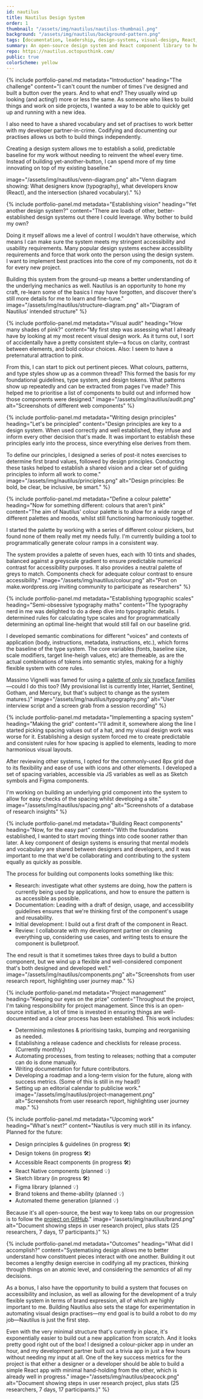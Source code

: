 ```yaml
---
id: nautilus
title: Nautilus Design System
order: 1
thumbnail: "/assets/img/nautilus/nautilus-thumbnail.png"
background: "/assets/img/nautilus/background-pattern.png"
tags: [documentation, leadership, design-systems, visual-design, React, project management, accessibility, design-principles]
summary: An open-source design system and React component library to help designers & developers build better products together. Designed for inclusivity, usability, and flexibility.
repo: https://nautilus.octopusthink.com/
public: true
colorScheme: yellow
---
```


{% include portfolio-panel.md
  metadata="Introduction"
  heading="The challenge"
  content="I can't count the number of times I've designed and built a button over the years. And to what end? They usually wind up looking (and acting!) more or less the same. As someone who likes to build things and work on side projects, I wanted a way to be able to quickly get up and running with a new idea.

  I also need to have a shared vocabulary and set of practises to work better with my developer partner-in-crime. Codifying and documenting our practises allows us both to build things independently.

  Creating a design system allows me to establish a solid, predictable baseline for my work without needing to reinvent the wheel every time. Instead of building yet-another-button, I can spend more of my time innovating on top of my existing baseline."

  image="/assets/img/nautilus/venn-diagram.png"
  alt="Venn diagram showing: What designers know (typography), what developers know (React), and the intersection (shared vocabulary)."
%}

{% include portfolio-panel.md
  metadata="Establishing vision"
  heading="Yet another design system?"
  content="There are loads of other, better-established design systems out there I could leverage. Why bother to build my own?

  Doing it myself allows me a level of control I wouldn't have otherwise, which means I can make sure the system meets my stringent accessibility and usability requirements. Many popular design systems eschew accessibility requirements and force that work onto the person using the design system. I want to implement best practices into the core of my components, not do it for every new project.

  Building this system from the ground-up means a better understanding of the underlying mechanics as well. Nautilus is an opportunity to hone my craft, re-learn some of the basics I may have forgotten, and discover there's still more details for me to learn and fine-tune."
  image="/assets/img/nautilus/structure-diagram.png"
  alt="Diagram of Nautilus' intended structure"
%}

{% include portfolio-panel.md
  metadata="Visual audit"
  heading="How many shades of pink?"
  content="My first step was assessing what I already have by looking at my most recent visual design work. As it turns out, I sort of accidentally have a pretty consistent style—a focus on clarity, contrast between elements, and bold colour choices. Also: I seem to have a preternatural attraction to pink.

  From this, I can start to pick out pertinent pieces. What colours, patterns, and type styles show up as a common thread? This formed the basis for my foundational guidelines, type system, and design tokens. What patterns show up repeatedly and can be extracted from pages I've made? This helped me to prioritise a list of components to build out and informed how those components were designed."
  image="/assets/img/nautilus/audit.png"
  alt="Screenshots of different web components"
%}

{% include portfolio-panel.md
  metadata="Writing design principles"
  heading="Let's be principled"
  content="Design principles are key to a design system. When used correctly and well established, they infuse and inform every other decision that's made. It was important to establish these principles early into the process, since everything else derives from them.

  To define our principles, I designed a series of post-it notes exercises to determine first brand values, followed by design principles. Conducting these tasks helped to establish a shared vision and a clear set of guiding principles to inform all work to come."
  image="/assets/img/nautilus/principles.png"
  alt="Design principles: Be bold, be clear, be inclusive, be smart."
%}

{% include portfolio-panel.md
  metadata="Define a colour palette"
  heading="Now for something different: colours that aren't pink"
  content="The aim of Nautilus' colour palette is to allow for a wide range of different palettes and moods, whilst still functioning harmoniously together.

  I started the palette by working with a series of different colour pickers, but found none of them really met my needs fully. I'm currently building a tool to programmatically generate colour ramps in a consistent way.

  The system provides a palette of seven hues, each with 10 tints and shades, balanced against a greyscale gradient to ensure predictable numerical contrast for accessibility purposes. It also provides a neutral palette of greys to match. Components check for adequate colour contrast to ensure accessibility."
  image="/assets/img/nautilus/colour.png"
  alt="Post on make.wordpress.org inviting community to participate as researchers"
%}

{% include portfolio-panel.md
  metadata="Establishing typographic scales"
  heading="Semi-obsessive typography maths"
  content="The typography nerd in me was delighted to do a deep dive into typographic details. I determined rules for calculating type scales and for programmatically determining an optimal line-height that would still fall on our baseline grid.

  I developed semantic combinations for different \"voices\" and contexts of application (body, instructions, metadata, instructions, etc.), which forms the baseline of the type system. The core variables (fonts, baseline size, scale modifiers, target line-heigh values, etc) are themeable, as are the actual combinations of tokens into semantic styles, making for a highly flexible system with core rules.

  Massimo Vignelli was famed for using a [palette of only six typeface families](https://fontsinuse.com/uses/14164/massimo-vignelli-s-a-few-basic-typefaces)—could I do this too? (My provisional list is currently Inter, Harriet, Sentinel, Gotham, and Mercury, but that's subject to change as the system matures.)"
  image="/assets/img/nautilus/typography.png"
  alt="User interview script and a screen grab from a session recording"
%}

{% include portfolio-panel.md
  metadata="Implementing a spacing system"
  heading="Making the grid"
  content="I'll admit it, somewhere along the line I started picking spacing values out of a hat, and my visual design work was worse for it. Establishing a design system forced me to create predictable and consistent rules for how spacing is applied to elements, leading to more harmonious visual layouts.

  After reviewing other systems, I opted for the commonly-used 8px grid due to its flexibility and ease of use with icons and  other elements. I developed a set of spacing variables, accessible via JS variables as well as as Sketch symbols and Figma components.

  I'm working on building an underlying grid component into the system to allow for easy checks of the spacing whilst developing a site."
  image="/assets/img/nautilus/spacing.png"
  alt="Screenshots of a database of research insights"
%}

{% include portfolio-panel.md
  metadata="Building React components"
  heading="Now, for the easy part"
  content="With the foundations established, I wanted to start moving things into code sooner rather than later. A key component of design systems is ensuring that mental models and vocabulary are shared between designers and developers, and it was important to me that we'd be collaborating and contributing to the system equally as quickly as possible.

  The process for building out components looks something like this:

  - Research: investigate what other systems are doing, how the pattern is currently being used by applications, and how to ensure the pattern is as accessible as possible.
  - Documentation: Leading with a draft of design, usage, and accessibility guidelines ensures that we're thinking first of the component's usage and reusability.
  - Initial development: I build out a first draft of the component in React.
  - Review: I collaborate with my development partner on cleaning everything up, considering use cases, and writing tests to ensure the component is bulletproof.

  The end result is that it sometimes takes three days to build a button component, but we wind up a flexible and well-considered component that's both designed and developed well."
  image="/assets/img/nautilus/components.png"
  alt="Screenshots from user research report, highlighting user journey map."
%}

{% include portfolio-panel.md
  metadata="Project management"
  heading="Keeping our eyes on the prize"
  content="Throughout the project, I'm taking responsibility for project management. Since this is an open-source initiative, a lot of time is invested in ensuring things are well-documented and a clear process has been established. This work includes:

- Determining milestones & prioritising tasks, bumping and reorganising as needed.
- Establishing a release cadence and checklists for release process. (Currently monthly.)
- Automating processes, from testing to releases; nothing that a computer can do is done manually.
- Writing documentation for future contributors.
- Developing a roadmap and a long-term vision for the future, along with success metrics. (Some of this is still in my head!)
- Setting up an editorial calendar to publicise work."
  image="/assets/img/nautilus/project-management.png"
  alt="Screenshots from user research report, highlighting user journey map."
%}

{% include portfolio-panel.md
  metadata="Upcoming work"
  heading="What's next?"
  content="Nautilus is very much still in its infancy. Planned for the future:
  - Design principles & guidelines (in progress 🛠)
  - Design tokens (in progress 🛠)
  - Accessible React components (in progress 🛠)
  - React Native components (planned 💡)
  - Sketch library (in progress 🛠)
  - Figma library (planned 💡)
  - Brand tokens and theme-ability (planned 💡)
  - Automated theme generation (planned 💡)

  Because it's all open-source, the best way to keep tabs on our progression is to follow the [project on GitHub](https://github.com/octopusthink/nautilus)."
  image="/assets/img/nautilus/brand.png"
  alt="Document showing steps in user research project, plus stats (25 researchers, 7 days, 17 participants.)"
%}

{% include portfolio-panel.md
  metadata="Outcomes"
  heading="What did I accomplish?"
  content="Systematising design allows me to better understand how constituent pieces interact with one another. Building it out becomes a lengthy design exercise in codifying all my practices, thinking through things on an atomic level, and considering the *semantics* of all my decisions.

  As a bonus, I also have the opportunity to build a system that focuses on accessibility and inclusion, as well as allowing for the development of a truly flexible system in terms of brand expression, all of which are highly important to me. Building Nautilus also sets the stage for experimentation in automating visual design practises—my end goal is to build a robot to do my job—Nautilus is just the first step.

  Even with the very minimal structure that's currently in place, it's exponentially easier to build out a new application from scratch. And it looks pretty good right out of the box! I designed a colour-picker app in under an hour, and my development partner built out a trivia app in just a few hours without needing my input at all. One of the key success metrics for the project is that either a designer or a developer should be able to build a simple React app with minimal hand-holding from the other, which is already well in progress."
  image="/assets/img/nautilus/peacock.png"
  alt="Document showing steps in user research project, plus stats (25 researchers, 7 days, 17 participants.)"
%}
